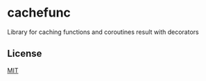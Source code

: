 # cachefunc

Library for caching functions and coroutines result with decorators

## License

[MIT](https://choosealicense.com/licenses/mit/)